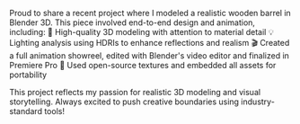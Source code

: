 Proud to share a recent project where I modeled a realistic wooden barrel in Blender 3D. This piece involved end-to-end design and animation, including:
🎯 High-quality 3D modeling with attention to material detail
 💡 Lighting analysis using HDRIs to enhance reflections and realism
 🎬 Created a full animation showreel, edited with Blender's video editor and finalized in Premiere Pro
 🧱 Used open-source textures and embedded all assets for portability

This project reflects my passion for realistic 3D modeling and visual storytelling. Always excited to push creative boundaries using industry-standard tools!
